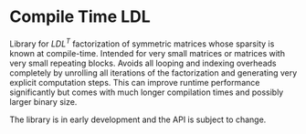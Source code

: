 # Compile Time LDL

Library for $LDL^T$ factorization of symmetric matrices whose sparsity is known at compile-time.
Intended for very small matrices or matrices with very small repeating blocks.
Avoids all looping and indexing overheads completely by unrolling all iterations of the factorization and generating very explicit computation steps.
This can improve runtime performance significantly but comes with much longer compilation times and possibly larger binary size.

The library is in early development and the API is subject to change.
